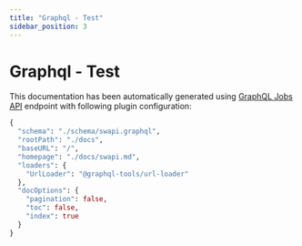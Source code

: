 ```yaml
---
title: "Graphql - Test"
sidebar_position: 3
---
```


# Graphql - Test

This documentation has been automatically generated using [GraphQL Jobs API](https://api.graphql.jobs) endpoint with following plugin configuration:

```graphql title="graphql-markdown.config.js"
{
  "schema": "./schema/swapi.graphql",
  "rootPath": "./docs",
  "baseURL": "/",
  "homepage": "./docs/swapi.md",
  "loaders": {
    "UrlLoader": "@graphql-tools/url-loader"
  },
  "docOptions": {
    "pagination": false,
    "toc": false,
    "index": true
  }
}
```

